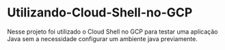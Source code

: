 # Utilizando-Cloud-Shell-no-GCP
Nesse projeto foi utilizado o Cloud Shell no GCP para testar uma aplicação Java sem a necessidade configurar um ambiente java previamente.
